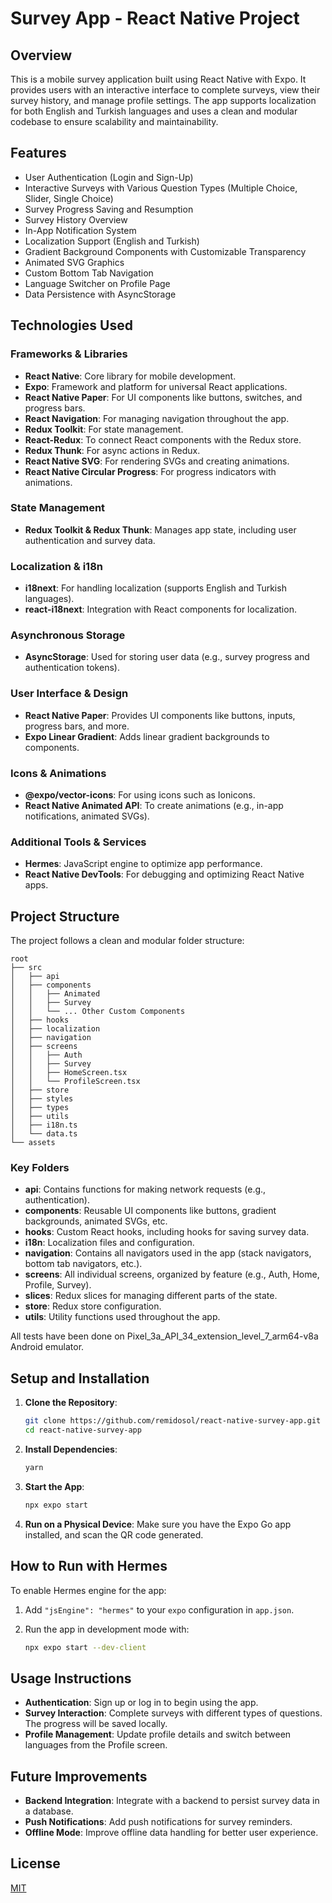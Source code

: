 # Survey App - React Native Project

## Overview

This is a mobile survey application built using React Native with Expo. It provides users with an interactive interface to complete surveys, view their survey history, and manage profile settings. The app supports localization for both English and Turkish languages and uses a clean and modular codebase to ensure scalability and maintainability.

## Features

- User Authentication (Login and Sign-Up)
- Interactive Surveys with Various Question Types (Multiple Choice, Slider, Single Choice)
- Survey Progress Saving and Resumption
- Survey History Overview
- In-App Notification System
- Localization Support (English and Turkish)
- Gradient Background Components with Customizable Transparency
- Animated SVG Graphics
- Custom Bottom Tab Navigation
- Language Switcher on Profile Page
- Data Persistence with AsyncStorage

## Technologies Used

### Frameworks & Libraries

- **React Native**: Core library for mobile development.
- **Expo**: Framework and platform for universal React applications.
- **React Native Paper**: For UI components like buttons, switches, and progress bars.
- **React Navigation**: For managing navigation throughout the app.
- **Redux Toolkit**: For state management.
- **React-Redux**: To connect React components with the Redux store.
- **Redux Thunk**: For async actions in Redux.
- **React Native SVG**: For rendering SVGs and creating animations.
- **React Native Circular Progress**: For progress indicators with animations.

### State Management

- **Redux Toolkit & Redux Thunk**: Manages app state, including user authentication and survey data.

### Localization & i18n

- **i18next**: For handling localization (supports English and Turkish languages).
- **react-i18next**: Integration with React components for localization.

### Asynchronous Storage

- **AsyncStorage**: Used for storing user data (e.g., survey progress and authentication tokens).

### User Interface & Design

- **React Native Paper**: Provides UI components like buttons, inputs, progress bars, and more.
- **Expo Linear Gradient**: Adds linear gradient backgrounds to components.

### Icons & Animations

- **@expo/vector-icons**: For using icons such as Ionicons.
- **React Native Animated API**: To create animations (e.g., in-app notifications, animated SVGs).

### Additional Tools & Services

- **Hermes**: JavaScript engine to optimize app performance.
- **React Native DevTools**: For debugging and optimizing React Native apps.

## Project Structure

The project follows a clean and modular folder structure:

```
root
├── src
│   ├── api
│   ├── components
│   │   ├── Animated
│   │   ├── Survey
│   │   └── ... Other Custom Components
│   ├── hooks
│   ├── localization
│   ├── navigation
│   ├── screens
│   │   ├── Auth
│   │   ├── Survey
│   │   ├── HomeScreen.tsx
│   │   └── ProfileScreen.tsx
│   ├── store
│   ├── styles
│   ├── types
│   ├── utils
│   ├── i18n.ts
│   └── data.ts
└── assets
```

### Key Folders

- **api**: Contains functions for making network requests (e.g., authentication).
- **components**: Reusable UI components like buttons, gradient backgrounds, animated SVGs, etc.
- **hooks**: Custom React hooks, including hooks for saving survey data.
- **i18n**: Localization files and configuration.
- **navigation**: Contains all navigators used in the app (stack navigators, bottom tab navigators, etc.).
- **screens**: All individual screens, organized by feature (e.g., Auth, Home, Profile, Survey).
- **slices**: Redux slices for managing different parts of the state.
- **store**: Redux store configuration.
- **utils**: Utility functions used throughout the app.

All tests have been done on Pixel_3a_API_34_extension_level_7_arm64-v8a Android emulator.

## Setup and Installation

1. **Clone the Repository**:

   ```sh
   git clone https://github.com/remidosol/react-native-survey-app.git
   cd react-native-survey-app
   ```

2. **Install Dependencies**:

   ```sh
   yarn
   ```

3. **Start the App**:

   ```sh
   npx expo start
   ```

4. **Run on a Physical Device**: Make sure you have the Expo Go app installed, and scan the QR code generated.

## How to Run with Hermes

To enable Hermes engine for the app:

1. Add `"jsEngine": "hermes"` to your `expo` configuration in `app.json`.
2. Run the app in development mode with:

   ```sh
   npx expo start --dev-client
   ```

## Usage Instructions

- **Authentication**: Sign up or log in to begin using the app.
- **Survey Interaction**: Complete surveys with different types of questions. The progress will be saved locally.
- **Profile Management**: Update profile details and switch between languages from the Profile screen.

## Future Improvements

- **Backend Integration**: Integrate with a backend to persist survey data in a database.
- **Push Notifications**: Add push notifications for survey reminders.
- **Offline Mode**: Improve offline data handling for better user experience.

## License

[MIT](LICENSE)
